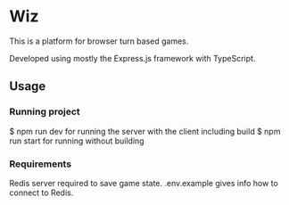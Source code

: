 # Wiz
This is a platform for browser turn based games.

Developed using mostly the Express.js framework with TypeScript.

## Usage

### Running project
$ npm run dev
for running the server with the client including build
$ npm run start
for running without building

### Requirements
Redis server required to save game state.
.env.example gives info how to connect to Redis.
